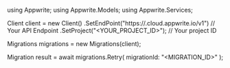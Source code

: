 using Appwrite;
using Appwrite.Models;
using Appwrite.Services;

Client client = new Client()
    .SetEndPoint("https://<REGION>.cloud.appwrite.io/v1") // Your API Endpoint
    .SetProject("<YOUR_PROJECT_ID>"); // Your project ID

Migrations migrations = new Migrations(client);

Migration result = await migrations.Retry(
    migrationId: "<MIGRATION_ID>"
);